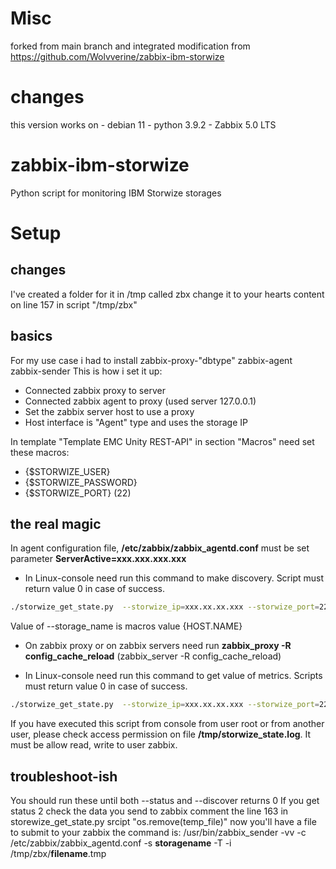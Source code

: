 # Misc
forked from main branch and integrated modification from 
https://github.com/Wolvverine/zabbix-ibm-storwize

# changes
this version works on 
    - debian 11
    - python 3.9.2
    - Zabbix 5.0 LTS

# zabbix-ibm-storwize
Python script for monitoring IBM Storwize storages


# Setup
## changes
I've created a folder for it in /tmp called zbx
change it to your hearts content on line 157 in script "/tmp/zbx"
## basics
For my use case i had to install zabbix-proxy-"dbtype" zabbix-agent zabbix-sender
This is how i set it up:
 - Connected zabbix proxy to server
 - Connected zabbix agent to proxy (used server 127.0.0.1)
 - Set the zabbix server host to use a proxy
 - Host interface is "Agent" type and uses the storage IP

In template "Template EMC Unity REST-API" in section "Macros" need set these macros:
- {$STORWIZE_USER}
- {$STORWIZE_PASSWORD}
- {$STORWIZE_PORT} (22)

## the real magic

In agent configuration file, **/etc/zabbix/zabbix_agentd.conf** must be set parameter **ServerActive=xxx.xxx.xxx.xxx**

- In Linux-console need run this command to make discovery. Script must return value 0 in case of success.
```bash
./storwize_get_state.py  --storwize_ip=xxx.xx.xx.xxx --storwize_port=22 --storwize_user=user_name_of_storagedevice --storwize_password='password' --storage_name="storage_name_in_zabbix-web-interface" --discovery
```

Value of  --storage_name  is macros value {HOST.NAME}


- On zabbix proxy or on zabbix servers need run **zabbix_proxy -R config_cache_reload** (zabbix_server -R config_cache_reload)

- In Linux-console need run this command to get value of metrics. Scripts must return value 0 in case of success.
```bash
./storwize_get_state.py  --storwize_ip=xxx.xx.xx.xxx --storwize_port=22 --storwize_user=user_name_of_storagedevice --storwize_password='password' --storage_name="storage_name_in_zabbix-web-interface" --status
```
If you have executed this script from console from user root or from another user, please check access permission on file **/tmp/storwize_state.log**. It must be allow read, write to user zabbix.

## troubleshoot-ish
You should run these until both --status and --discover returns 0
If you get status 2 check the data you send to zabbix
comment the line 163 in storewize_get_state.py srcipt "os.remove(temp_file)"
now you'll have a file to submit to your zabbix the command is: 
/usr/bin/zabbix_sender -vv -c /etc/zabbix/zabbix_agentd.conf -s **storagename** -T -i /tmp/zbx/**filename**.tmp
